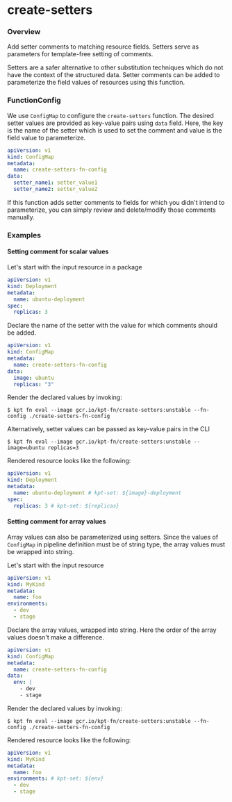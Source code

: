 # create-setters

### Overview

<!--mdtogo:Short-->

Add setter comments to matching resource fields. Setters serve as parameters 
for template-free setting of comments.

Setters are a safer alternative to other substitution techniques which do not
have the context of the structured data. Setter comments can be added to
parameterize the field values of resources using this function.

<!--mdtogo-->

### FunctionConfig

<!--mdtogo:Long-->

We use `ConfigMap` to configure the `create-setters` function. The desired setter
values are provided as key-value pairs using `data` field.
Here, the key is the name of the setter which is used to set the comment and
value is the field value to parameterize.

```yaml
apiVersion: v1
kind: ConfigMap
metadata:
  name: create-setters-fn-config
data:
  setter_name1: setter_value1
  setter_name2: setter_value2
```

If this function adds setter comments to fields for which you didn't intend 
to parameterize, you can simply review and delete/modify those comments manually.

<!--mdtogo-->

### Examples

<!--mdtogo:Examples-->

#### Setting comment for scalar values

Let's start with the input resource in a package

```yaml
apiVersion: v1
kind: Deployment
metadata:
  name: ubuntu-deployment 
spec:
  replicas: 3 
```

Declare the name of the setter with the value for which comments should be added.

```yaml
apiVersion: v1
kind: ConfigMap
metadata:
  name: create-setters-fn-config
data:
  image: ubuntu
  replicas: "3"
```

Render the declared values by invoking:

```shell
$ kpt fn eval --image gcr.io/kpt-fn/create-setters:unstable --fn-config ./create-setters-fn-config
```

Alternatively, setter values can be passed as key-value pairs in the CLI

```shell
$ kpt fn eval --image gcr.io/kpt-fn/create-setters:unstable -- image=ubuntu replicas=3
```

Rendered resource looks like the following:

```yaml
apiVersion: v1
kind: Deployment
metadata:
  name: ubuntu-deployment # kpt-set: ${image}-deployment
spec:
  replicas: 3 # kpt-set: ${replicas}
```

#### Setting comment for array values

Array values can also be parameterized using setters. Since the values of `ConfigMap`
in pipeline definition must be of string type, the array values must be wrapped into
string.

Let's start with the input resource

```yaml
apiVersion: v1
kind: MyKind
metadata:
  name: foo
environments:
  - dev
  - stage
```

Declare the array values, wrapped into string. Here the order of the array values
doesn't make a difference.

```yaml
apiVersion: v1
kind: ConfigMap
metadata:
  name: create-setters-fn-config
data:
  env: |
    - dev
    - stage
```

Render the declared values by invoking:

```shell
$ kpt fn eval --image gcr.io/kpt-fn/create-setters:unstable --fn-config ./create-setters-fn-config
```

Rendered resource looks like the following:

```yaml
apiVersion: v1
kind: MyKind
metadata:
  name: foo
environments: # kpt-set: ${env}
  - dev
  - stage
```
<!--mdtogo-->
